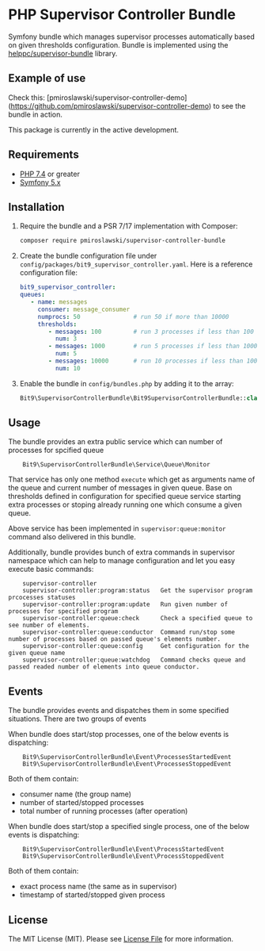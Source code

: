 # PHP Supervisor Controller Bundle

Symfony bundle which manages supervisor processes automatically based on given thresholds configuration. Bundle is implemented using the [helppc/supervisor-bundle](https://github.com/helppc/supervisor-bundle) library.

## Example of use

Check this: [pmiroslawski/supervisor-controller-demo] (https://github.com/pmiroslawski/supervisor-controller-demo) to see the bundle in action.

This package is currently in the active development.


## Requirements

* [PHP 7.4](http://php.net/releases/7_4_0.php) or greater
* [Symfony 5.x](https://symfony.com/roadmap/5.0)


## Installation

1. Require the bundle and a PSR 7/17 implementation with Composer:

    ```sh
    composer require pmiroslawski/supervisor-controller-bundle
    ```
1. Create the bundle configuration file under `config/packages/bit9_supervisor_controller.yaml`. Here is a reference configuration file:

    ```yaml
    bit9_supervisor_controller:
    queues:
       - name: messages
         consumer: message_consumer
         numprocs: 50               # run 50 if more than 10000
         thresholds:
            - messages: 100         # run 3 processes if less than 100 elements in queue 
              num: 3
            - messages: 1000        # run 5 processes if less than 1000 elements in queue 
              num: 5
            - messages: 10000       # run 10 processes if less than 10000 elements in queue 
              num: 10
    ```
1. Enable the bundle in `config/bundles.php` by adding it to the array:

    ```php
    Bit9\SupervisorControllerBundle\Bit9SupervisorControllerBundle::class => ['all' => true],
    ```

## Usage

The bundle provides an extra public service which can number of processes for spcified queue

```
    Bit9\SupervisorControllerBundle\Service\Queue\Monitor
```

That service has only one method `execute` which get as arguments name of the queue and current number of messages in given queue. Base on thresholds defined in configuration for specified queue service starting extra processes or stoping already running one which consume a given queue.

Above service has been implemented in `supervisor:queue:monitor` command also delivered in this bundle.

Additionally, bundle provides bunch of extra commands in supervisor namespace which can help to manage configuration and let you easy execute basic commands:

```
    supervisor-controller
    supervisor-controller:program:status   Get the supervisor program prcocesses statuses
    supervisor-controller:program:update   Run given number of processes for specified program
    supervisor-controller:queue:check      Check a specified queue to see number of elements.
    supervisor-controller:queue:conductor  Command run/stop some number of processes based on passed queue's elements number.
    supervisor-controller:queue:config     Get configuration for the given queue name
    supervisor-controller:queue:watchdog   Command checks queue and passed readed number of elements into queue conductor.
```

## Events

The bundle provides events and dispatches them in some specified situations. There are two groups of events

When bundle does start/stop processes, one of the below events is dispatching:
```
    Bit9\SupervisorControllerBundle\Event\ProcessesStartedEvent 
    Bit9\SupervisorControllerBundle\Event\ProcessesStoppedEvent 
```
Both of them contain:
- consumer name (the group name) 
- number of started/stopped processes
- total number of running processes (after operation)

When bundle does start/stop a specified single process, one of the below events is dispatching:
```
    Bit9\SupervisorControllerBundle\Event\ProcessStartedEvent 
    Bit9\SupervisorControllerBundle\Event\ProcessStoppedEvent 
```
Both of them contain:
- exact process name (the same as in supervisor)
- timestamp of started/stopped given process


## License

The MIT License (MIT). Please see [License File](LICENSE) for more information.
